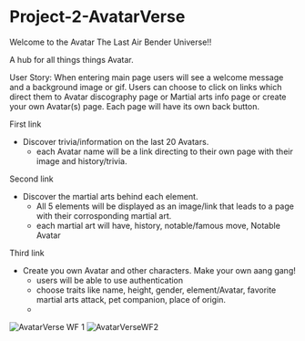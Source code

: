# Project-2-AvatarVerse


Welcome to the Avatar The Last Air Bender Universe!!

  A hub for all things things Avatar.
  
  User Story: 
When entering main page users will see a welcome message and a background image or gif. 
Users can choose to click on links which direct them to Avatar discography page or Martial arts info page or create your own Avatar(s) page.
Each page will have its own back button.

First link
 - Discover trivia/information on the last 20 Avatars.
 	- each Avatar name will be a link directing to their own page with their image and history/trivia.

Second link 
- Discover the martial arts behind each element.
	- All 5 elements will be displayed as an image/link that leads to a page with their corrosponding martial art.
	- each martial art will have, history, notable/famous move, Notable Avatar

Third link 

- Create you own Avatar and other characters. Make your own aang gang!
	- users will be able to use authentication
	- choose traits like name, height, gender, element/Avatar, favorite martial arts attack, pet companion, place of origin.
	- 
![AvatarVerse WF 1](https://user-images.githubusercontent.com/101136389/173146111-0d1869be-29ef-4eaf-9b2f-678c8ee29f07.jpeg)
![AvatarVerseWF2](https://user-images.githubusercontent.com/101136389/173146110-85166d4e-f269-42c4-8f8a-cc32ade16e5b.jpeg)

  
